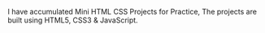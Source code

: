 I have accumulated  Mini HTML CSS Projects for Practice, The projects are built using HTML5, CSS3 & JavaScript.

